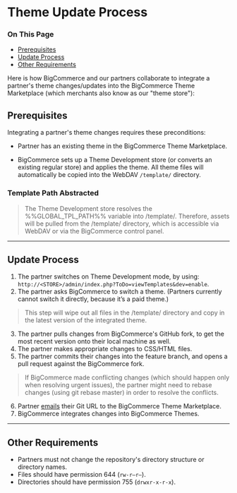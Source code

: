 # Theme Update Process

<div class="otp" id="no-index">

### On This Page
- [Prerequisites](#prerequisites)
- [Update Process](#update-process)
- [Other Requirements](#other-requirements)

</div> 

Here is how BigCommerce and our partners collaborate to integrate a partner's theme changes/updates into the BigCommerce Theme Marketplace (which merchants also know as our "theme store"):

<a href='#theme-update-prerequisites' aria-hidden='true' class='block-anchor'  id='theme-update-prerequisites'><i aria-hidden='true' class='linkify icon'></i></a>

## Prerequisites 

Integrating a partner's theme changes requires these preconditions:

*   Partner has an existing theme in the BigCommerce Theme Marketplace.

*   BigCommerce sets up a Theme Development store (or converts an existing regular store) and applies the theme. All theme files will automatically be copied into the WebDAV `/template/` directory.

<div class="HubBlock--callout">
<div class="CalloutBlock--">
<div class="HubBlock-content">
    
<!-- theme:  -->

### Template Path Abstracted
> The Theme Development store resolves the %%GLOBAL_TPL_PATH%% variable into /template/. Therefore, assets will be pulled from the /template/ directory, which is accessible via WebDAV or via the BigCommerce control panel.


</div>
</div>
</div>

---

<a href='#blueprint-theme-update-process' aria-hidden='true' class='block-anchor'  id='blueprint-theme-update-process'><i aria-hidden='true' class='linkify icon'></i></a>

## Update Process 

1.  The partner switches on Theme Development mode, by using:  
`http://<STORE>/admin/index.php?ToDo=viewTemplates&dev=enable`.
2.  The partner asks BigCommerce to switch a theme. (Partners currently cannot switch it directly, because it’s a paid theme.)

<div class="HubBlock--callout">
<div class="CalloutBlock--error">
<div class="HubBlock-content">
    
<!-- theme: error -->

> This step will wipe out all files in the /template/ directory and copy in the latest version of the integrated theme.

</div>
</div>
</div>

3.  The partner pulls changes from BigCommerce's GitHub fork, to get the most recent version onto their local machine as well.
4.  The partner makes appropriate changes to CSS/HTML files.
5.  The partner commits their changes into the feature branch, and opens a pull request against the BigCommerce fork.

<div class="HubBlock--callout">
<div class="CalloutBlock--warning">
<div class="HubBlock-content">
    
<!-- theme: warning -->

> If BigCommerce made conflicting changes (which should happen only when resolving urgent issues), the partner might need to rebase changes (using git rebase master) in order to resolve the conflicts.

</div>
</div>
</div>

6.  Partner [emails](mailto:themestore@bigcommerce.com) their Git URL to the BigCommerce Theme Marketplace.
7.  BigCommerce integrates changes into BigCommerce Themes.

---

<a href='#theme-update-other-requirements' aria-hidden='true' class='block-anchor'  id='theme-update-other-requirements'><i aria-hidden='true' class='linkify icon'></i></a>

## Other Requirements 

*   Partners must not change the repository's directory structure or directory names.
*   Files should have permission 644 (`rw-r–r–`).
*   Directories should have permission 755 (`drwxr-x-r-x`).

